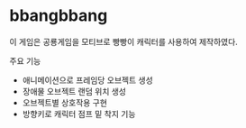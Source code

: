 ﻿# bbangbbang

이 게임은 공룡게임을 모티브로 빵빵이 캐릭터를 사용하여 제작하였다.

주요 기능
 - 애니메이션으로 프레임당 오브젝트 생성
 - 장애물 오브젝트 랜덤 위치 생성
 - 오브젝트별 상호작용 구현
 - 방향키로 캐릭터 점프 밑 착지 기능

